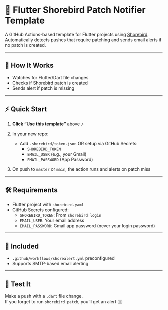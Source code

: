 # 🚨 Flutter Shorebird Patch Notifier Template

A GitHub Actions-based template for Flutter projects using [Shorebird](https://shorebird.dev). Automatically detects pushes that require patching and sends email alerts if no patch is created.

---

## 🧩 How It Works

- Watches for Flutter/Dart file changes
- Checks if Shorebird patch is created
- Sends alert if patch is missing

---

## ⚡ Quick Start

1. **Click “Use this template”** above ⤴️  
2. In your new repo:
   - Add `.shorebird/token.json` OR setup via GitHub Secrets:
     - `SHOREBIRD_TOKEN`
     - `EMAIL_USER` (e.g., your Gmail)
     - `EMAIL_PASSWORD` (App Password)

3. On push to `master` or `main`, the action runs and alerts on patch miss

---

## 🛠️ Requirements

- Flutter project with `shorebird.yaml`
- GitHub Secrets configured:
  - `SHOREBIRD_TOKEN`: From `shorebird login`
  - `EMAIL_USER`: Your email address
  - `EMAIL_PASSWORD`: Gmail app password (never your login password)

---

## 🤖 Included

- `.github/workflows/shorealert.yml` preconfigured
- Supports SMTP-based email alerting

---

## 🧪 Test It

Make a push with a `.dart` file change.  
If you forget to run `shorebird patch`, you’ll get an alert ✉️
